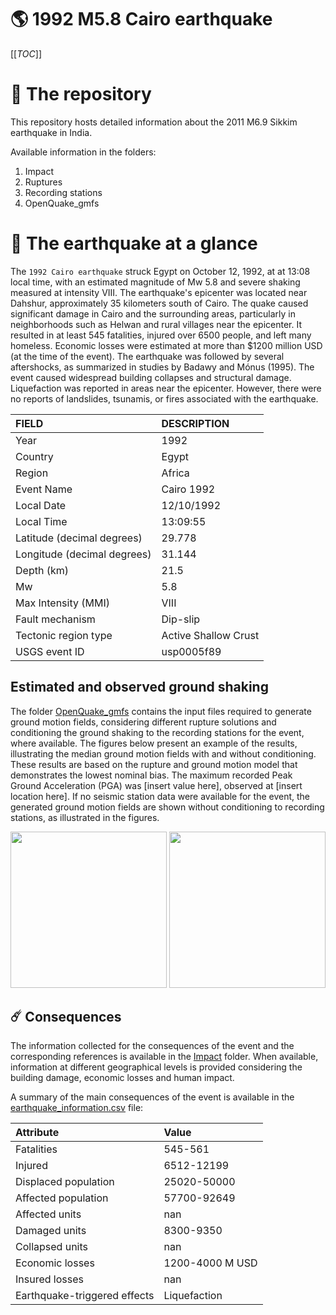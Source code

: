 # 🌎 1992 M5.8 Cairo earthquake
[[_TOC_]]

# 📂 The repository

This repository hosts detailed information about the 2011 M6.9 Sikkim earthquake in India.

Available information in the folders:

1. Impact
2. Ruptures
3. Recording stations
4. OpenQuake_gmfs


# 🚀 The earthquake at a glance 

The `1992 Cairo earthquake` struck Egypt on October 12, 1992, at at 13:08 local time, with an estimated magnitude of Mw 5.8 and severe shaking measured at intensity VIII. The earthquake's epicenter was located near Dahshur, approximately 35 kilometers south of Cairo. The quake caused significant damage in Cairo and the surrounding areas, particularly in neighborhoods such as Helwan and rural villages near the epicenter. It resulted in at least 545 fatalities, injured over 6500 people, and left many homeless. Economic losses were estimated at more than $1200 million USD (at the time of the event). The earthquake was followed by several aftershocks, as summarized in studies by Badawy and Mónus (1995). The event caused widespread building collapses and structural damage. Liquefaction was reported in areas near the epicenter. However, there were no reports of landslides, tsunamis, or fires associated with the earthquake.

| FIELD | DESCRIPTION |
|:-------|:-------------|
| Year | 1992 |
| Country | Egypt |
| Region | Africa |
| Event Name | Cairo 1992 |
| Local Date | 12/10/1992 |
| Local Time | 13:09:55 |
| Latitude (decimal degrees) | 29.778 |
| Longitude (decimal degrees) | 31.144 |
| Depth (km) | 21.5 |
| Mw | 5.8 |
| Max Intensity (MMI) | VIII |
| Fault mechanism | Dip-slip |
| Tectonic region type | Active Shallow Crust |
| USGS event ID | usp0005f89 |

## Estimated and observed ground shaking

The folder [OpenQuake_gmfs](./OpenQuake_gmfs/) contains the input files required to generate ground motion fields, considering different rupture solutions and conditioning the ground shaking to the recording stations for the event, where available. The figures below present an example of the results, illustrating the median ground motion fields with and without conditioning. These results are based on the rupture and ground motion model that demonstrates the lowest nominal bias. The maximum recorded Peak Ground Acceleration (PGA) was [insert value here], observed at [insert location here]. If no seismic station data were available for the event, the generated ground motion fields are shown without conditioning to recording stations, as illustrated in the figures.

<img src="./4.OpenQuake_gmfs/median_gmf_stations_none.png" height="250">
<img src="./4.OpenQuake_gmfs/median_gmf_stations_seismic.png" height="250">

## ☄️ Consequences

The information collected for the consequences of the event and the corresponding references is available in the [Impact](./Impact) folder. When available, information at different geographical levels is provided considering the building damage, economic losses and human impact.

A summary of the main consequences of the event is available in the [earthquake_information.csv](./earthquake_information.csv) file:

| Attribute | Value |
|:-------|:-------------|
| Fatalities | 545-561 |
| Injured | 6512-12199 |
| Displaced population | 25020-50000 |
| Affected population | 57700-92649 |
| Affected units | nan |
| Damaged units | 8300-9350  |
| Collapsed units | nan |
| Economic losses | 1200-4000 M USD |
| Insured losses | nan |
| Earthquake-triggered effects | Liquefaction |